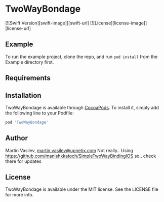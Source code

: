 # TwoWayBondage

[![Swift Version][swift-image]][swift-url] [![License][license-image]][license-url]

## Example

To run the example project, clone the repo, and run `pod install` from the Example directory first.

## Requirements

## Installation

TwoWayBondage is available through [CocoaPods](https://cocoapods.org). To install
it, simply add the following line to your Podfile:

```ruby
pod 'TwoWayBondage'
```

## Author

Martin Vasilev, martin.vasilev@upnetix.com
Not really.. Using https://github.com/manishkkatoch/SimpleTwoWayBindingIOS so.. check there for updates

## License

TwoWayBondage is available under the MIT license. See the LICENSE file for more info.
